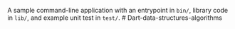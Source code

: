 A sample command-line application with an entrypoint in `bin/`, library code
in `lib/`, and example unit test in `test/`.
#   D a r t - d a t a - s t r u c t u r e s - a l g o r i t h m s  
 